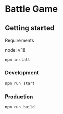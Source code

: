 # Battle Game

## Getting started

Requirements

node: v18

```sh
npm install
```

### Development

```sh
npm run start
```

### Production

```sh
npm run build
```
